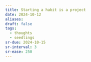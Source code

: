 ```yaml
---
title: Starting a habit is a project
date: 2024-10-12
aliases: 
draft: false
tags:
  - thoughts
  - seedlings
sr-due: 2024-10-15
sr-interval: 3
sr-ease: 250
---
```


